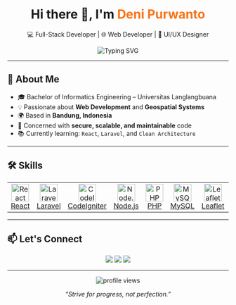 <h1 align="center">Hi there 👋, I'm <span style="color:#f97316;">Deni Purwanto</span></h1>
<p align="center">
  💻 Full-Stack Developer | 🌐 Web Developer | 🎨 UI/UX Designer
</p>

<p align="center">
  <img src="https://readme-typing-svg.demolab.com?font=Fira+Code&weight=500&size=20&pause=1000&color=F97316&center=true&vCenter=true&width=435&lines=React+%2B+Laravel+Developer;Web+GIS+%7C+REST+API+%7C+Security+Focus;Open+to+Collaborate+%F0%9F%91%8D" alt="Typing SVG" />
</p>

---

## 🚀 About Me

- 🎓 Bachelor of Informatics Engineering – Universitas Langlangbuana  
- 💡 Passionate about **Web Development** and **Geospatial Systems**
- 🌍 Based in **Bandung, Indonesia**
- 🔐 Concerned with **secure, scalable, and maintainable** code  
- 📚 Currently learning: `React`, `Laravel`, and `Clean Architecture`

---

## 🛠️ Skills

<div align="center">

<table >
  <tr>
    <td align="center" width="80">
      <a href="https://react.dev" target="_blank">
        <img src="https://cdn.simpleicons.org/react/61DAFB" width="40" height="40" alt="React"/><br/>React
      </a>
    </td>
    <td align="center" width="80">
      <a href="https://laravel.com" target="_blank">
        <img src="https://cdn.simpleicons.org/laravel/FF2D20" width="40" height="40" alt="Laravel"/><br/>Laravel
      </a>
    </td>
    <td align="center" width="80">
      <a href="https://codeigniter.com" target="_blank">
        <img src="https://cdn.simpleicons.org/codeigniter/EE4623" width="40" height="40" alt="CodeIgniter"/><br/>CodeIgniter
      </a>
    </td>
    <td align="center" width="80">
      <a href="https://nodejs.org" target="_blank">
        <img src="https://cdn.simpleicons.org/nodedotjs/339933" width="40" height="40" alt="Node.js"/><br/>Node.js
      </a>
    </td>
    <td align="center" width="80">
      <a href="https://www.php.net" target="_blank">
        <img src="https://cdn.simpleicons.org/php/777BB4" width="40" height="40" alt="PHP"/><br/>PHP
      </a>
    </td>
    <td align="center" width="80">
      <a href="https://www.mysql.com" target="_blank">
        <img src="https://cdn.simpleicons.org/mysql/4479A1" width="40" height="40" alt="MySQL"/><br/>MySQL
      </a>
    </td>
    <td align="center" width="80">
      <a href="https://leafletjs.com" target="_blank">
        <img src="https://cdn.simpleicons.org/leaflet/199900" width="40" height="40" alt="Leaflet"/><br/>Leaflet
      </a>
    </td>
    <td align="center" width="80">
      <a href="https://qgis.org" target="_blank">
        <img src="https://cdn.simpleicons.org/qgis/589632" width="40" height="40" alt="QGIS"/><br/>QGIS
      </a>
    </td>
    <td align="center" width="80">
      <a href="https://www.figma.com" target="_blank">
        <img src="https://cdn.simpleicons.org/figma/F24E1E" width="40" height="40" alt="Figma"/><br/>Figma
      </a>
    </td>
  </tr>
</table>

</div>

---

## 📫 Let's Connect

<p align="center">
  <a href="mailto:denipurwanto800@gmail.com"><img src="https://img.shields.io/badge/Email-DeniPurwanto800@gmail.com-%23EA4335?style=flat&logo=gmail&logoColor=white" /></a>
  <a href="https://linkedin.com/in/denipurwanto10"><img src="https://img.shields.io/badge/LinkedIn-denipurwanto10-%230077B5?style=flat&logo=linkedin&logoColor=white" /></a>
  <a href="https://github.com/denipurwanto10"><img src="https://img.shields.io/badge/GitHub-denipurwanto10-%23121011?style=flat&logo=github&logoColor=white" /></a>
</p>

---

<p align="center">
  <img src="https://komarev.com/ghpvc/?username=denipurwanto10&style=flat-square&color=orange" alt="profile views"/>
</p>

<p align="center">
  <em>“Strive for progress, not perfection.”</em>
</p>
